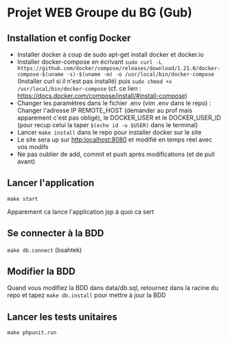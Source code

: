 # Projet WEB Groupe du BG (Gub)

## Installation et config Docker
* Installer docker à coup de sudo apt-get install docker et docker.io
* Installer docker-compose en écrivant `sudo curl -L https://github.com/docker/compose/releases/download/1.21.0/docker-compose-$(uname -s)-$(uname -m) -o /usr/local/bin/docker-compose` (Installer curl si il n'est pas installé) puis `sudo chmod +x /usr/local/bin/docker-compose` (cf. ce lien : https://docs.docker.com/compose/install/#install-compose)
* Changer les paramètres dans le fichier .env (vim .env dans le repo) : Changer l'adresse IP REMOTE\_HOST (demander au prof mais apparement c'est pas obligé), le DOCKER\_USER et le DOCKER\_USER\_ID (pour recup celui la taper `$(echo id -u $USER)` dans le terminal)
* Lancer `make install` dans le repo pour installer docker sur le site
* Le site sera up sur [http:localhost:8080](http:localhost:8080) et modifié en temps réel avec vos modifs
* Ne pas oublier de add, commit et push après modifications (et de pull avant)

## Lancer l'application
`make start`

Apparement ca lance l'application jsp à quoi ca sert

## Se connecter à la BDD
`make db.connect` (bsahtek)

## Modifier la BDD

Quand vous modifiez la BDD dans data/db.sql, retournez dans la racine du repo et tapez `make db.install` pour mettre à jour la BDD

## Lancer les tests unitaires
`make phpunit.run`
